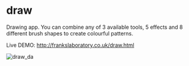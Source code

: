 # draw
Drawing app. You can combine any of 3 available tools, 5 effects and 8 different brush shapes to create colourful patterns. 

Live DEMO: http://frankslaboratory.co.uk/draw.html

![draw_da](https://user-images.githubusercontent.com/40566364/46088811-833b3a80-c1ad-11e8-9431-df323f500a7d.jpg)
